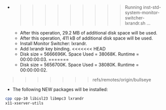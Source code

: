 * >>>>>>>>> Running inst-std-system-monitor-switcher-lxrandr.sh ...
  * After this operation, 29.2 MB of additional disk space will be used.
  * After this operation, 411 kB of additional disk space will be used.
  * Install Monitor Switcher: lxrandr.
  * Add lxrandr key binding.
<<<<<<< HEAD
  * Disk size = 5666696K. Space Used = 38068K. Runtime = 00:00:00:03.
=======
  * Disk size = 5656700K. Space Used = 38080K. Runtime = 00:00:00:02.
>>>>>>> refs/remotes/origin/bullseye
  * The following NEW packages will be installed:
  ```bash
cpp cpp-10 libisl23 libmpc3 lxrandr
x11-xserver-utils
  ```
